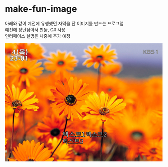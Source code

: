 # make-fun-image
아래와 같이 예전에 유행했던 자막을 단 이미지를 만드는 프로그램<br>
예전에 장난삼아서 만듦, C# 사용<br>
인터페이스 설명은 나중에 추가 예정<br>

<img src="https://github.com/yebgi83/make-fun-image/blob/master/MakeFunImage/bin/Release/e0625cfd-be2b-4f9c-8d68-89f2ff15effe.png"/>
